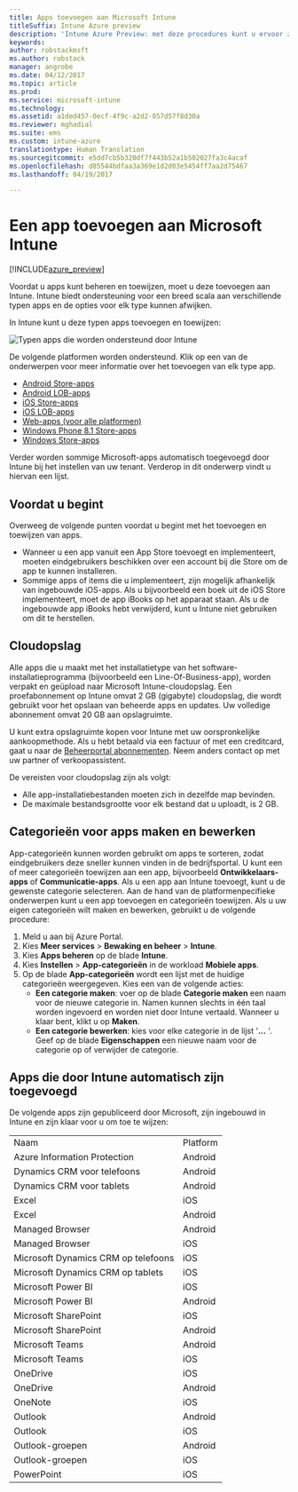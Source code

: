 ```yaml
---
title: Apps toevoegen aan Microsoft Intune
titleSuffix: Intune Azure preview
description: 'Intune Azure Preview: met deze procedures kunt u ervoor zorgen dat uw apps in Intune gereed zijn voor toewijzing aan gebruikers en apparaten. '
keywords: 
author: robstackmsft
ms.author: robstack
manager: angrobe
ms.date: 04/12/2017
ms.topic: article
ms.prod: 
ms.service: microsoft-intune
ms.technology: 
ms.assetid: a1ded457-0ecf-4f9c-a2d2-857d57f8d30a
ms.reviewer: mghadial
ms.suite: ems
ms.custom: intune-azure
translationtype: Human Translation
ms.sourcegitcommit: e5dd7cb5b320df7f443b52a1b502027fa3c4acaf
ms.openlocfilehash: d85544bdfaa3a369e1d2d03e5454ff7aa2d75467
ms.lasthandoff: 04/19/2017

---
```


# <a name="how-to-add-an-app-to-microsoft-intune"></a>Een app toevoegen aan Microsoft Intune

[!INCLUDE[azure_preview](../includes/azure_preview.md)]

Voordat u apps kunt beheren en toewijzen, moet u deze toevoegen aan Intune. Intune biedt ondersteuning voor een breed scala aan verschillende typen apps en de opties voor elk type kunnen afwijken.

In Intune kunt u deze typen apps toevoegen en toewijzen:

![Typen apps die worden ondersteund door Intune](./media/app-types.png)

De volgende platformen worden ondersteund. Klik op een van de onderwerpen voor meer informatie over het toevoegen van elk type app.

- [Android Store-apps](/intune-azure/manage-apps/android-store-app)
- [Android LOB-apps](/intune-azure/manage-apps/android-lob-app)
- [iOS Store-apps](/intune-azure/manage-apps/ios-store-app)
- [iOS LOB-apps](/intune-azure/manage-apps/ios-lob-app)
- [Web-apps (voor alle platformen)](/intune-azure/manage-apps/web-app)
- [Windows Phone 8.1 Store-apps](/intune-azure/manage-apps/windows-phone-8-1-store-app)
- [Windows Store-apps](/intune-azure/manage-apps/windows-store-app)

Verder worden sommige Microsoft-apps automatisch toegevoegd door Intune bij het instellen van uw tenant. Verderop in dit onderwerp vindt u hiervan een lijst.

## <a name="before-you-start"></a>Voordat u begint

Overweeg de volgende punten voordat u begint met het toevoegen en toewijzen van apps.

- Wanneer u een app vanuit een App Store toevoegt en implementeert, moeten eindgebruikers beschikken over een account bij die Store om de app te kunnen installeren.
- Sommige apps of items die u implementeert, zijn mogelijk afhankelijk van ingebouwde iOS-apps. Als u bijvoorbeeld een boek uit de iOS Store implementeert, moet de app iBooks op het apparaat staan. Als u de ingebouwde app iBooks hebt verwijderd, kunt u Intune niet gebruiken om dit te herstellen.

## <a name="cloud-storage-space"></a>Cloudopslag
Alle apps die u maakt met het installatietype van het software-installatieprogramma (bijvoorbeeld een Line-Of-Business-app), worden verpakt en geüpload naar Microsoft Intune-cloudopslag. Een proefabonnement op Intune omvat 2 GB (gigabyte) cloudopslag, die wordt gebruikt voor het opslaan van beheerde apps en updates. Uw volledige abonnement omvat 20 GB aan opslagruimte.

U kunt extra opslagruimte kopen voor Intune met uw oorspronkelijke aankoopmethode.  Als u hebt betaald via een factuur of met een creditcard, gaat u naar de [Beheerportal abonnementen](https://portal.office.com/adminportal/home?switchtomodern=true#/subscriptions).  Neem anders contact op met uw partner of verkoopassistent.

De vereisten voor cloudopslag zijn als volgt:

-   Alle app-installatiebestanden moeten zich in dezelfde map bevinden.
-   De maximale bestandsgrootte voor elk bestand dat u uploadt, is 2 GB.

## <a name="how-to-create-and-edit-categories-for-apps"></a>Categorieën voor apps maken en bewerken

App-categorieën kunnen worden gebruikt om apps te sorteren, zodat eindgebruikers deze sneller kunnen vinden in de bedrijfsportal. U kunt een of meer categorieën toewijzen aan een app, bijvoorbeeld **Ontwikkelaars-apps** of **Communicatie-apps**.
Als u een app aan Intune toevoegt, kunt u de gewenste categorie selecteren. Aan de hand van de platformenpecifieke onderwerpen kunt u een app toevoegen en categorieën toewijzen. Als u uw eigen categorieën wilt maken en bewerken, gebruikt u de volgende procedure:

1. Meld u aan bij Azure Portal.
2. Kies **Meer services** > **Bewaking en beheer** > **Intune**.
3. Kies **Apps beheren** op de blade **Intune**.
4. Kies **Instellen** > **App-categorieën** in de workload **Mobiele apps**.
5. Op de blade **App-categorieën** wordt een lijst met de huidige categorieën weergegeven. Kies een van de volgende acties:
    - **Een categorie maken**: voer op de blade **Categorie maken** een naam voor de nieuwe categorie in. Namen kunnen slechts in één taal worden ingevoerd en worden niet door Intune vertaald. Wanneer u klaar bent, klikt u op **Maken**.
    - **Een categorie bewerken**: kies voor elke categorie in de lijst '**...** '. Geef op de blade **Eigenschappen** een nieuwe naam voor de categorie op of verwijder de categorie.


## <a name="apps-added-automatically-by-intune"></a>Apps die door Intune automatisch zijn toegevoegd

De volgende apps zijn gepubliceerd door Microsoft, zijn ingebouwd in Intune en zijn klaar voor u om toe te wijzen:

|||
|-|-|
|Naam|Platform|App-type|
|Azure Information Protection|Android|Beheerde Android Store-app|
|Dynamics CRM voor telefoons|Android|Beheerde Android Store-app|
|Dynamics CRM voor tablets|Android|Beheerde Android Store-app|
|Excel|iOS|Beheerde iOS Store-app|
|Excel|Android|Beheerde Android Store-app|
|Managed Browser|Android|Beheerde Android Store-app|
|Managed Browser|iOS|Beheerde iOS Store-app|
|Microsoft Dynamics CRM op telefoons|iOS|Beheerde iOS Store-app|
|Microsoft Dynamics CRM op tablets|iOS|Beheerde iOS Store-app|
|Microsoft Power BI|iOS|Beheerde iOS Store-app|
|Microsoft Power BI|Android|Beheerde Android Store-app|
|Microsoft SharePoint|iOS|Beheerde iOS Store-app|
|Microsoft SharePoint|Android|Beheerde Android Store-app|
|Microsoft Teams|Android|Beheerde Android Store-app|
|Microsoft Teams|iOS|Beheerde iOS Store-app|
|OneDrive|iOS|Beheerde iOS Store-app|
|OneDrive|Android|Beheerde Android Store-app|
|OneNote|iOS|Beheerde iOS Store-app|
|Outlook|Android|Beheerde Android Store-app|
|Outlook|iOS|Beheerde iOS Store-app|
|Outlook-groepen|Android|Beheerde Android Store-app|
|Outlook-groepen|iOS|Beheerde iOS Store-app|
|PowerPoint|iOS|Beheerde iOS Store-app|

